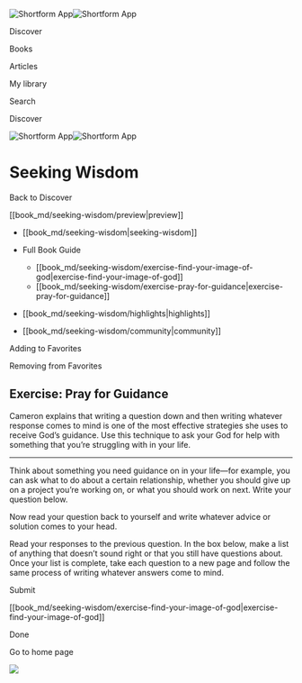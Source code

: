 ![Shortform App](/img/logo.36a2399e.svg)![Shortform App](/img/logo-dark.70c1b072.svg)

Discover

Books

Articles

My library

Search

Discover

![Shortform App](/img/logo.36a2399e.svg)![Shortform App](/img/logo-dark.70c1b072.svg)

# Seeking Wisdom

Back to Discover

[[book_md/seeking-wisdom/preview|preview]]

  * [[book_md/seeking-wisdom|seeking-wisdom]]
  * Full Book Guide

    * [[book_md/seeking-wisdom/exercise-find-your-image-of-god|exercise-find-your-image-of-god]]
    * [[book_md/seeking-wisdom/exercise-pray-for-guidance|exercise-pray-for-guidance]]
  * [[book_md/seeking-wisdom/highlights|highlights]]
  * [[book_md/seeking-wisdom/community|community]]



Adding to Favorites 

Removing from Favorites 

## Exercise: Pray for Guidance

Cameron explains that writing a question down and then writing whatever response comes to mind is one of the most effective strategies she uses to receive God’s guidance. Use this technique to ask your God for help with something that you’re struggling with in your life.

* * *

Think about something you need guidance on in your life—for example, you can ask what to do about a certain relationship, whether you should give up on a project you’re working on, or what you should work on next. Write your question below.

Now read your question back to yourself and write whatever advice or solution comes to your head.

Read your responses to the previous question. In the box below, make a list of anything that doesn’t sound right or that you still have questions about. Once your list is complete, take each question to a new page and follow the same process of writing whatever answers come to mind.

Submit 

[[book_md/seeking-wisdom/exercise-find-your-image-of-god|exercise-find-your-image-of-god]]

Done

Go to home page 

![](https://bat.bing.com/action/0?ti=56018282&Ver=2&mid=6f8d16ec-75ce-4f9c-8b0c-bbd6bf0b7122&sid=f30c5e70639211ee87d33f0876d93783&vid=f30c9700639211eeb3a75d830392c94f&vids=0&msclkid=N&pi=0&lg=en-US&sw=800&sh=600&sc=24&nwd=1&tl=Shortform%20%7C%20Book&p=https%3A%2F%2Fwww.shortform.com%2Fapp%2Fbook%2Fseeking-wisdom%2Fexercise-pray-for-guidance&r=&lt=369&evt=pageLoad&sv=1&rn=257532)
